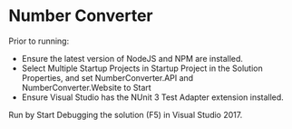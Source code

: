 # Number Converter

Prior to running:

- Ensure the latest version of NodeJS and NPM are installed.
- Select Multiple Startup Projects in Startup Project in the Solution Properties, and set NumberConverter.API and NumberConverter.Website to Start
- Ensure Visual Studio has the NUnit 3 Test Adapter extension installed.

Run by Start Debugging the solution (F5) in Visual Studio 2017.
